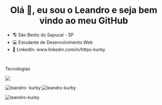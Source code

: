 <h1 align="center">Olá 👋, eu sou o Leandro e seja bem vindo ao meu GitHub</h1>

<ul list-style="none">
 <li>🌎 São Bento do Sapucaí - SP</li>
 <li>💻 Estudante de Desenvolvimento Web</li>
 <li>🔗 LinkedIn: www.linkedin.com/in/https-kurby</li>
</ul>

<div><br>
 <p>Tecnologias</p>
 <img src="https://skillicons.dev/icons?i=html,css,javascript,react,styledcomponents,typescript,express,postgres" />
</div>

<p><img align="left" src="https://github-readme-stats.vercel.app/api/top-langs?username=leandro-kurby&show_icons=true&locale=en&layout=compact" alt="leandro- kurby" /></p>

<p><img align="center" src="https://github-readme-stats.vercel.app/api?username=leandro-kurby&show_icons=true&locale=en" alt ="leandro-kurby" /></p>

<p><img align="center" src="https://github-readme-streak-stats.herokuapp.com/?user=leandro-kurby&" alt="leandro-kurby" /></p>
